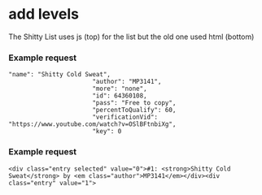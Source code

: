 # add levels

The Shitty List uses js (top) for the list but the old one used html (bottom)

### Example request
```
"name": "Shitty Cold Sweat",
                       "author": "MP3141",
                       "more": "none",
                       "id": 64360108,
                       "pass": "Free to copy",
                       "percentToQualify": 60,
                       "verificationVid": "https://www.youtube.com/watch?v=OSlBFtnbiXg",
                       "key": 0
 ```
 ### Example request
 ```
 <div class="entry selected" value="0">#1: <strong>Shitty Cold Sweat</strong> by <em class="author">MP3141</em></div><div class="entry" value="1">
 ```

